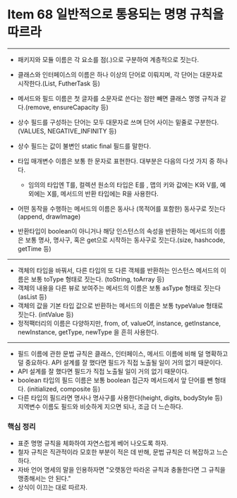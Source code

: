 # Item 68  일반적으로 통용되는 명명 규칙을 따르라

--------------------------------------------

* 패키지와 모듈 이름은 각 요소를 점(.)으로 구분하여 계층적으로 짓는다. 
* 클래스와 인터페이스의 이름은 하나 이상의 단어로 이뤄지며, 각 단어는 대문자로 시작한다.(List, FutherTask 등)
* 메서드와 필드 이름은 첫 글자를 소문자로 쓴다는 점만 빼면 클래스 명명 규칙과 같다.(remove, ensureCapacity 등)
* 상수 필드를 구성하는 단어는 모두 대문자로 쓰며 단어 사이는 밑줄로 구분한다. (VALUES, NEGATIVE_INFINITY 등)
* 상수 필드는 값이 불변인 static final 필드를 말한다. 
* 타입 매개변수 이름은 보통 한 문자로 표현한다. 대부분은 다음의 다섯 가지 중 하나다.
  * 임의의 타입엔 T를, 컬렉션 원소의 타입은 E를 , 맵의 키와 값에는 K와 V를, 예외에는 X를, 메서드의 반환 타입에는 R을 사용한다. 


* 어떤 동작을 수행하는 메서드의 이름은 동사나 (목적어를 포함한) 동사구로 짓는다(append, drawImage)

* 반환타입이 boolean이 아니거나 해당 인스턴스의 속성을 반환하는 메서드의 이름은 보통 명사, 명사구, 혹은 get으로 시작하는 동사구로 짓는다.(size, hashcode, getTime 등)

<hr>

* 객체의 타입을 바꿔서, 다른 타입의 또 다른 객체를 반환하는 인스턴스 메서드의 이름은 보통 toType 형태로 짓는다. (toString, toArray 등)
* 객체의 내용을 다른 뷰로 보여주는 메서드의 이름은 보통 asType 형태로 짓는다(asList 등)
* 객체의 값을 기본 타입 값으로 반환하는 메서드의 이름은 보통 typeValue 형태로 짓는다. (intValue 등)
* 정적팩터리의 이름은 다양하지만, from, of, valueOf, instance, getInstance, newInstance, getType, newType 을 흔히 사용한다.

<hr>

* 필드 이름에 관한 문법 규칙은 클래스, 인터페이스, 메서드 이름에 비해 덜 명확하고 덜 중요하다. API 설계를 잘 했다면 필드가 직접 노출될 일이 거의 없기 때문이다. 
* API 설계를 잘 했다면 필드가 직접 노출될 일이 거의 없기 때문이다. 
* boolean 타입의 필드 이름은 보통 boolean 접근자 메서드에서 앞 단어를 뺀 형태다. (initialized, composite 등)
* 다른 타입의 필드라면 명사나 명사구를 사용한다(height, digits, bodyStyle 등) 지역변수 이름도 필드와 비슷하게 지으면 되나, 조금 더 느슨하다. 


### 핵심 정리
- 표준 명명 규칙을 체화하여 자연스럽게 베어 나오도록 하자.
- 철자 규칙은 직관적이라 모호한 부분이 적은 데 반해, 문법 규칙은 더 복잡하고 느슨하다. 
- 자바 언어 명세의 말을 인용하자면 "오랫동안 따라온 규칙과 충돌한다면 그 규칙을 맹종해서는 안 된다."
- 상식이 이끄는 대로 따르자. 